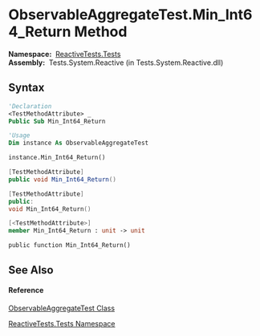 # ObservableAggregateTest.Min\_Int64\_Return Method

**Namespace:**  [ReactiveTests.Tests](ReactiveTests.Tests\ReactiveTests.Tests.md)  
**Assembly:**  Tests.System.Reactive (in Tests.System.Reactive.dll)

## Syntax

```vb
'Declaration
<TestMethodAttribute> _
Public Sub Min_Int64_Return
```

```vb
'Usage
Dim instance As ObservableAggregateTest

instance.Min_Int64_Return()
```

```csharp
[TestMethodAttribute]
public void Min_Int64_Return()
```

```c++
[TestMethodAttribute]
public:
void Min_Int64_Return()
```

```fsharp
[<TestMethodAttribute>]
member Min_Int64_Return : unit -> unit 
```

```jscript
public function Min_Int64_Return()
```

## See Also

#### Reference

[ObservableAggregateTest Class](ObservableAggregateTest\ObservableAggregateTest.md)

[ReactiveTests.Tests Namespace](ReactiveTests.Tests\ReactiveTests.Tests.md)




